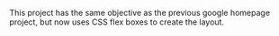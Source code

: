 This project has the same objective as the previous google homepage project, but now uses CSS flex boxes to create the layout.
